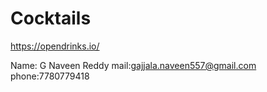 #  Cocktails


https://opendrinks.io/
 
Name: G Naveen Reddy
mail:gajjala.naveen557@gmail.com
phone:7780779418



